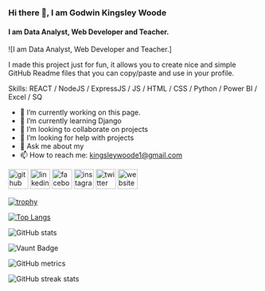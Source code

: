 ### Hi there 👋, I am Godwin Kingsley Woode
#### I am Data Analyst, Web Developer and Teacher.
![I am Data Analyst, Web Developer and Teacher.]

I made this project just for fun, it allows you to create nice and simple GitHub Readme files that you can copy/paste and use in your profile.

Skills: REACT / NodeJS / ExpressJS / JS / HTML / CSS / Python / Power BI / Excel / SQ

- 🔭 I’m currently working on this page. 
- 🌱 I’m currently learning Django 
- 👯 I’m looking to collaborate on projects 
- 🤔 I’m looking for help with projects 
- 💬 Ask me about my  
- 📫 How to reach me: kingsleywoode1@gmail.com 


[<img src='https://cdn.jsdelivr.net/npm/simple-icons@3.0.1/icons/github.svg' alt='github' height='40'>](https://github.com/gkwoode)  [<img src='https://cdn.jsdelivr.net/npm/simple-icons@3.0.1/icons/linkedin.svg' alt='linkedin' height='40'>](https://www.linkedin.com/in/godwin-woode/)  [<img src='https://cdn.jsdelivr.net/npm/simple-icons@3.0.1/icons/facebook.svg' alt='facebook' height='40'>](https://www.facebook.com/kingsley.woode.1)  [<img src='https://cdn.jsdelivr.net/npm/simple-icons@3.0.1/icons/instagram.svg' alt='instagram' height='40'>](https://www.instagram.com/gkwoode/)  [<img src='https://cdn.jsdelivr.net/npm/simple-icons@3.0.1/icons/twitter.svg' alt='twitter' height='40'>](https://twitter.com/gk_woode)  [<img src='https://cdn.jsdelivr.net/npm/simple-icons@3.0.1/icons/icloud.svg' alt='website' height='40'>](gkwoode.com)  

[![trophy](https://github-profile-trophy.vercel.app/?username=gkwoode)](https://github.com/ryo-ma/github-profile-trophy)

[![Top Langs](https://github-readme-stats.vercel.app/api/top-langs/?username=gkwoode)](https://github.com/anuraghazra/github-readme-stats)

![GitHub stats](https://github-readme-stats.vercel.app/api?username=gkwoode&show_icons=true&count_private=true)  

![Vaunt Badge](https://api.vaunt.dev/v1/github/entities/gkwoode/contributions?format=svg&private=true)  

![GitHub metrics](https://metrics.lecoq.io/gkwoode)  

![GitHub streak stats](https://streak-stats.demolab.com/?user=gkwoode)  


